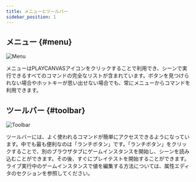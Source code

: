```yaml
---
title: メニューとツールバー
sidebar_position: 1
---
```


## メニュー {#menu}

![Menu][1]

メニューはPLAYCANVASアイコンをクリックすることで利用でき、シーンで実行できるすべてのコマンドの完全なリストが含まれています。ボタンを見つけられない場合やホットキーが思い出せない場合でも、常にメニューからコマンドを利用できます。

## ツールバー {#toolbar}

![Toolbar][2]

ツールバーには、よく使われるコマンドが簡単にアクセスできるようになっています。中でも最も便利なのは「ランチボタン」です。「ランチボタン」をクリックすることで、別のブラウザタブにゲームインスタンスを開始し、シーンを読み込むことができます。その後、すぐにプレイテストを開始することができます。ライブ実行中のゲームインスタンスで値を編集する方法については、属性エディタのセクションを参照してください。

[1]: /images/user-manual/editor/menus-and-toolbar/menu.png
[2]: /images/user-manual/editor/menus-and-toolbar/toolbar.png

